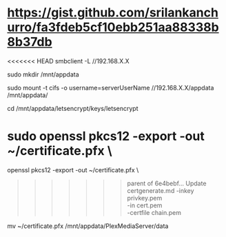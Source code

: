 # https://gist.github.com/srilankanchurro/fa3fdeb5cf10ebb251aa88338b8b37db

<<<<<<< HEAD
smbclient -L //192.168.X.X

sudo mkdir /mnt/appdata

sudo mount -t cifs -o username=serverUserName //192.168.X.X/appdata /mnt/appdata/

cd /mnt/appdata/letsencrypt/keys/letsencrypt

sudo openssl pkcs12 -export -out ~/certificate.pfx \
=======
openssl pkcs12 -export -out ~/certificate.pfx \
>>>>>>> parent of 6e4bebf... Update certgenerate.md
    -inkey privkey.pem \
    -in cert.pem \
    -certfile chain.pem

mv ~/certificate.pfx /mnt/appdata/PlexMediaServer/data